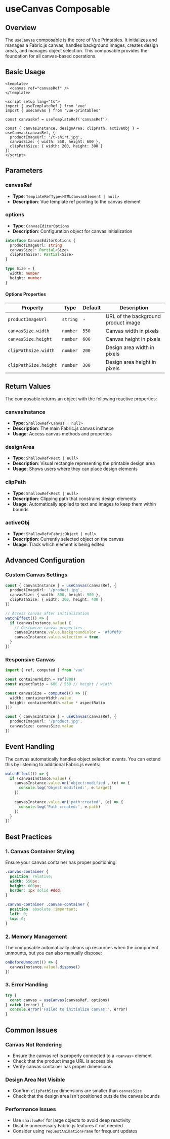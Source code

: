 # useCanvas Composable

## Overview

The `useCanvas` composable is the core of Vue Printables. It initializes and manages a Fabric.js canvas, handles background images, creates design areas, and manages object selection. This composable provides the foundation for all canvas-based operations.

## Basic Usage

```vue
<template>
  <canvas ref="canvasRef" />
</template>

<script setup lang="ts">
import { useTemplateRef } from 'vue'
import { useCanvas } from 'vue-printables'

const canvasRef = useTemplateRef('canvasRef')

const { canvasInstance, designArea, clipPath, activeObj } = useCanvas(canvasRef, {
  productImageUrl: '/t-shirt.jpg',
  canvasSize: { width: 550, height: 600 },
  clipPathSize: { width: 200, height: 300 }
})
</script>
```

## Parameters

### canvasRef
- **Type**: `TemplateRefType<HTMLCanvasElement | null>`
- **Description**: Vue template ref pointing to the canvas element

### options
- **Type**: `CanvasEditorOptions`
- **Description**: Configuration object for canvas initialization

```ts
interface CanvasEditorOptions {
  productImageUrl: string
  canvasSize?: Partial<Size>
  clipPathSize?: Partial<Size>
}

type Size = {
  width: number
  height: number
}
```

#### Options Properties

| Property | Type | Default | Description |
|----------|------|---------|-------------|
| `productImageUrl` | `string` | - | URL of the background product image |
| `canvasSize.width` | `number` | `550` | Canvas width in pixels |
| `canvasSize.height` | `number` | `600` | Canvas height in pixels |
| `clipPathSize.width` | `number` | `200` | Design area width in pixels |
| `clipPathSize.height` | `number` | `300` | Design area height in pixels |

## Return Values

The composable returns an object with the following reactive properties:

### canvasInstance
- **Type**: `ShallowRef<Canvas | null>`
- **Description**: The main Fabric.js canvas instance
- **Usage**: Access canvas methods and properties

### designArea
- **Type**: `ShallowRef<Rect | null>`
- **Description**: Visual rectangle representing the printable design area
- **Usage**: Shows users where they can place design elements

### clipPath
- **Type**: `ShallowRef<Rect | null>`
- **Description**: Clipping path that constrains design elements
- **Usage**: Automatically applied to text and images to keep them within bounds

### activeObj
- **Type**: `ShallowRef<FabricObject | null>`
- **Description**: Currently selected object on the canvas
- **Usage**: Track which element is being edited

## Advanced Configuration

### Custom Canvas Settings

```ts
const { canvasInstance } = useCanvas(canvasRef, {
  productImageUrl: '/product.jpg',
  canvasSize: { width: 800, height: 900 },
  clipPathSize: { width: 300, height: 400 }
})

// Access canvas after initialization
watchEffect(() => {
  if (canvasInstance.value) {
    // Customize canvas properties
    canvasInstance.value.backgroundColor = '#f0f0f0'
    canvasInstance.value.selection = true
  }
})
```

### Responsive Canvas

```ts
import { ref, computed } from 'vue'

const containerWidth = ref(800)
const aspectRatio = 600 / 550 // height / width

const canvasSize = computed(() => ({
  width: containerWidth.value,
  height: containerWidth.value * aspectRatio
}))

const { canvasInstance } = useCanvas(canvasRef, {
  productImageUrl: '/product.jpg',
  canvasSize: canvasSize.value
})
```

## Event Handling

The canvas automatically handles object selection events. You can extend this by listening to additional Fabric.js events:

```ts
watchEffect(() => {
  if (canvasInstance.value) {
    canvasInstance.value.on('object:modified', (e) => {
      console.log('Object modified:', e.target)
    })
    
    canvasInstance.value.on('path:created', (e) => {
      console.log('Path created:', e.path)
    })
  }
})
```

## Best Practices

### 1. Canvas Container Styling

Ensure your canvas container has proper positioning:

```css
.canvas-container {
  position: relative;
  width: 550px;
  height: 600px;
  border: 1px solid #ddd;
}

.canvas-container .canvas-container {
  position: absolute !important;
  left: 0;
  top: 0;
}
```

### 2. Memory Management

The composable automatically cleans up resources when the component unmounts, but you can also manually dispose:

```ts
onBeforeUnmount(() => {
  canvasInstance.value?.dispose()
})
```

### 3. Error Handling

```ts
try {
  const canvas = useCanvas(canvasRef, options)
} catch (error) {
  console.error('Failed to initialize canvas:', error)
}
```

## Common Issues

### Canvas Not Rendering
- Ensure the canvas ref is properly connected to a `<canvas>` element
- Check that the product image URL is accessible
- Verify canvas container has proper dimensions

### Design Area Not Visible
- Confirm `clipPathSize` dimensions are smaller than `canvasSize`
- Check that the design area isn't positioned outside the canvas bounds

### Performance Issues
- Use `shallowRef` for large objects to avoid deep reactivity
- Disable unnecessary Fabric.js features if not needed
- Consider using `requestAnimationFrame` for frequent updates
